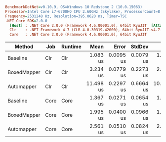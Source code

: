 ``` ini

BenchmarkDotNet=v0.10.9, OS=Windows 10 Redstone 2 (10.0.15063)
Processor=Intel Core i7-6700HQ CPU 2.60GHz (Skylake), ProcessorCount=8
Frequency=2531248 Hz, Resolution=395.0620 ns, Timer=TSC
.NET Core SDK=2.0.0
  [Host] : .NET Core 2.0.0 (Framework 4.6.00001.0), 64bit RyuJIT  [AttachedDebugger]
  Clr    : .NET Framework 4.7 (CLR 4.0.30319.42000), 64bit RyuJIT-v4.7.2115.0
  Core   : .NET Core 2.0.0 (Framework 4.6.00001.0), 64bit RyuJIT


```
 |            Method |  Job | Runtime |      Mean |     Error |    StdDev |       Min |       Max | Scaled | ScaledSD |  Gen 0 | Allocated |
 |------------------ |----- |-------- |----------:|----------:|----------:|----------:|----------:|-------:|---------:|-------:|----------:|
 |          Baseline |  Clr |     Clr |  1.083 us | 0.0095 us | 0.0079 us |  1.066 us |  1.095 us |   1.00 |     0.00 | 2.0409 |   6.27 KB |
 | BoxedMapper |  Clr |     Clr |  3.234 us | 0.0779 us | 0.2273 us |  2.665 us |  3.744 us |   2.99 |     0.21 | 2.0409 |   6.27 KB |
 |        Automapper |  Clr |     Clr | 11.498 us | 0.2297 us | 0.6664 us | 10.380 us | 13.136 us |  10.62 |     0.62 | 2.0294 |   6.27 KB |
 |          Baseline | Core |    Core |  1.367 us | 0.0271 us | 0.0654 us |  1.234 us |  1.516 us |   1.00 |     0.00 | 2.0409 |   6.27 KB |
 | BoxedMapper | Core |    Core |  1.995 us | 0.0400 us | 0.0966 us |  1.855 us |  2.286 us |   1.46 |     0.10 | 2.0409 |   6.27 KB |
 |        Automapper | Core |    Core |  2.561 us | 0.0510 us | 0.0824 us |  2.423 us |  2.702 us |   1.88 |     0.11 | 2.0409 |   6.27 KB |
